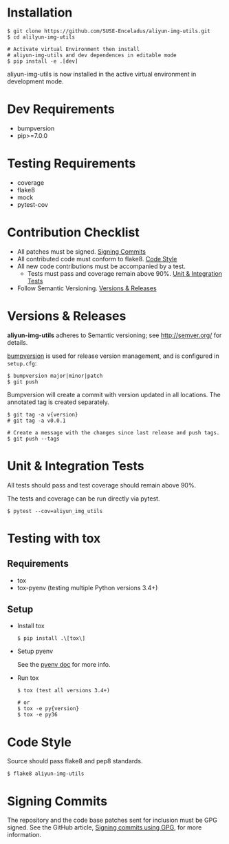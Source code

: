 Installation
============

```shell
$ git clone https://github.com/SUSE-Enceladus/aliyun-img-utils.git
$ cd alilyun-img-utils

# Activate virtual Environment then install
# aliyun-img-utils and dev dependences in editable mode
$ pip install -e .[dev]
```

aliyun-img-utils is now installed in the active virtual environment in
development mode.

Dev Requirements
================

- bumpversion
- pip>=7.0.0

Testing Requirements
====================

- coverage
- flake8
- mock
- pytest-cov

Contribution Checklist
======================

- All patches must be signed. [Signing Commits](#signing-commits)
- All contributed code must conform to flake8. [Code Style](#code-style)
- All new code contributions must be accompanied by a test.
    - Tests must pass and coverage remain above 90%. [Unit & Integration Tests](#unit-&-integration-tests)
- Follow Semantic Versioning. [Versions & Releases](#versions-&-releases)

Versions & Releases
===================

**aliyun-img-utils** adheres to Semantic versioning; see <http://semver.org/> for
details.

[bumpversion](https://pypi.python.org/pypi/bumpversion/) is used for
release version management, and is configured in `setup.cfg`:

```shell
$ bumpversion major|minor|patch
$ git push
```

Bumpversion will create a commit with version updated in all locations.
The annotated tag is created separately.

```shell
$ git tag -a v{version}
# git tag -a v0.0.1

# Create a message with the changes since last release and push tags.
$ git push --tags
```

Unit & Integration Tests
========================

All tests should pass and test coverage should remain above 90%.

The tests and coverage can be run directly via pytest.

```shell
$ pytest --cov=aliyun_img_utils
```

Testing with tox
================

Requirements
------------

- tox
- tox-pyenv (testing multiple Python versions 3.4+)

Setup
-----

- Install tox
    
    ```shell
    $ pip install .\[tox\]
    ```

- Setup pyenv

    See the [pyenv doc](https://github.com/pyenv/pyenv#installation) for
    more info.

- Run tox

    ```shell
    $ tox (test all versions 3.4+)

    # or
    $ tox -e py{version}
    $ tox -e py36
    ```

Code Style
==========

Source should pass flake8 and pep8 standards.

```shell
$ flake8 aliyun-img-utils
```

Signing Commits
===============

The repository and the code base patches sent for inclusion must be GPG
signed. See the GitHub article, [Signing commits using
GPG](https://help.github.com/articles/signing-commits-using-gpg/), for
more information.

